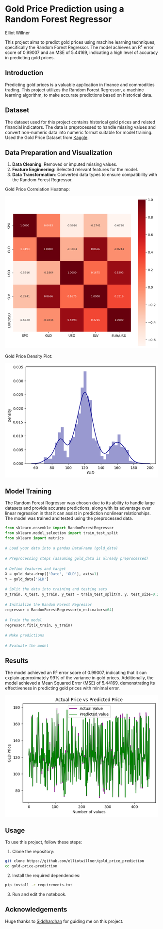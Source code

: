 # Gold Price Prediction using a Random Forest Regressor

Elliot Willner

This project aims to predict gold prices using machine learning techniques, specifically the Random Forest Regressor. The model achieves an R² error score of 0.99007 and an MSE of 5.44169, indicating a high level of accuracy in predicting gold prices.

## Introduction

Predicting gold prices is a valuable application in finance and commodities trading. This project utilizes the Random Forest Regressor, a machine learning algorithm, to make accurate predictions based on historical data.

## Dataset

The dataset used for this project contains historical gold prices and related financial indicators. The data is preprocessed to handle missing values and convert non-numeric data into numeric format suitable for model training. Used the Gold Price Dataset from [Kaggle](https://www.kaggle.com/datasets/altruistdelhite04/gold-price-data?resource=download).

## Data Preparation and Visualization

1. **Data Cleaning**: Removed or imputed missing values.
2. **Feature Engineering**: Selected relevant features for the model.
3. **Data Transformation**: Converted data types to ensure compatibility with the Random Forest Regressor.

Gold Price Correlation Heatmap:

![Gold Price Correlation Heatmap](images/correlation_heatmap.png)

Gold Price Density Plot:

![Gold Price Density Plot](images/density_plot.png)

## Model Training

The Random Forest Regressor was chosen due to its ability to handle large datasets and provide accurate predictions, along with its advantage over linear regression in that it can assist in prediction nonlinear relationships. The model was trained and tested using the preprocessed data. 

```python
from sklearn.ensemble import RandomForestRegressor
from sklearn.model_selection import train_test_split
from sklearn import metrics

# Load your data into a pandas DataFrame (gold_data)

# Preprocessing steps (assuming gold_data is already preprocessed)

# Define features and target
X = gold_data.drop(['Date', 'GLD'], axis=1)
Y = gold_data['GLD']

# Split the data into training and testing sets
X_train, X_test, y_train, y_test = train_test_split(X, y, test_size=0.2, random_state=42)

# Initialize the Random Forest Regressor
regressor = RandomForestRegressor(n_estimators=64)

# Train the model
regressor.fit(X_train, y_train)

# Make predictions

# Evaluate the model
```

## Results

The model achieved an R² error score of 0.99007, indicating that it can explain approximately 99% of the variance in gold prices. Additionally, the model achieved a Mean Squared Error (MSE) of 5.44169, demonstrating its effectiveness in predicting gold prices with minimal error.

![Actual Price vs Predicted Price](images/evaluation.png)


## Usage

To use this project, follow these steps:

1. Clone the repository:
```bash
git clone https://github.com/elliotwillner/gold_price_prediction
cd gold-price-prediction
```

2. Install the required dependencies:
```bash
pip install -r requirements.txt
```

3. Run and edit the notebook.


## Acknowledgements
Huge thanks to [Siddhardhan](https://www.youtube.com/@Siddhardhan/featured) for guiding me on this project.
